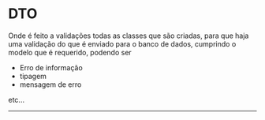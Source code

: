 # DTO

Onde é feito a validações todas as classes que são criadas, para que haja 
uma validação do que é enviado para o banco de dados, cumprindo o modelo que é
requerido, podendo ser

- Erro de informação
- tipagem
- mensagem de erro

etc...

---